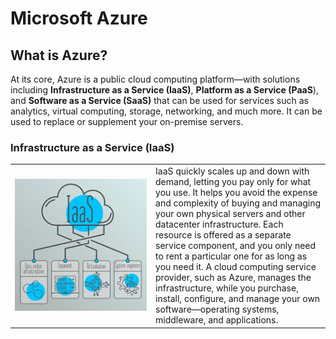 # Microsoft Azure

## What is Azure?
At its core, Azure is a public cloud computing platform—with solutions including <b>Infrastructure as a Service (IaaS)</b>, <b>Platform as a Service (PaaS</b>), and <b>Software as a Service (SaaS)</b> that can be used for services such as analytics, virtual computing, storage, networking, and much more. It can be used to replace or supplement your on-premise servers.

### Infrastructure as a Service (IaaS)

<table border =0>
<tr>
<td width=500  align="center">
<img src="images/image3.jpg">
</td>
<td width=500>
IaaS quickly scales up and down with demand, letting you pay only for what you use. It helps you avoid the expense and complexity of buying and managing your own physical servers and other datacenter infrastructure. Each resource is offered as a separate service component, and you only need to rent a particular one for as long as you need it. A cloud computing service provider, such as Azure, manages the infrastructure, while you purchase, install, configure, and manage your own software—operating systems, middleware, and applications.
</td>
</tr>
</table>
